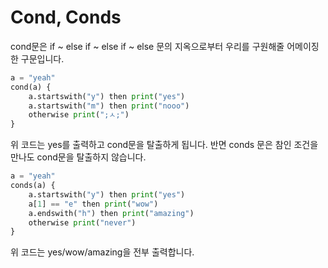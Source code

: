 # Cond, Conds

cond문은 if ~ else if ~ else if ~ else 문의 지옥으로부터 우리를 구원해줄 어메이징한 구문입니다.
```python
a = "yeah"
cond(a) {
    a.startswith("y") then print("yes")
    a.startswith("m") then print("nooo")
    otherwise print(";ㅅ;")
}
```
위 코드는 yes를 출력하고 cond문을 탈출하게 됩니다. 반면 conds 문은 참인 조건을 만나도 cond문을 탈출하지 않습니다.
```python
a = "yeah"
conds(a) {
    a.startswith("y") then print("yes")
    a[1] == "e" then print("wow")
    a.endswith("h") then print("amazing")
    otherwise print("never")
}
```
위 코드는 yes/wow/amazing을 전부 출력합니다.